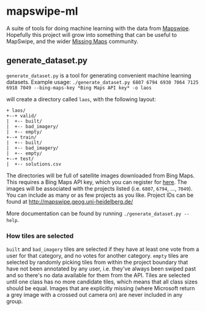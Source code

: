 # mapswipe-ml
A suite of tools for doing machine learning with the data from [Mapswipe](https://mapswipe.org/). Hopefully this project will grow into something that can be useful to MapSwipe, and the wider [Missing Maps](http://www.missingmaps.org/) community.


## generate_dataset.py
`generate_dataset.py` is a tool for generating convenient machine learning datasets.
Example usage:
`./generate_dataset.py 6807 6794 6930 7064 7125 6918 7049 --bing-maps-key *Bing Maps API key* -o laos`

will create a directory called `laos`, with the following layout:
```
+ laos/
+--+ valid/
|  +-- built/
|  +-- bad_imagery/
|  +-- empty/
+--+ train/
|  +-- built/
|  +-- bad_imagery/
|  +-- empty/
+--+ test/
|  +-- solutions.csv
```

The directories will be full of satellite images downloaded from Bing Maps. This requires a Bing Maps API key, which you can register for [here](https://msdn.microsoft.com/en-us/library/ff428642.aspx). The images will be associated with the projects listed (i.e. `6807`, `6794`, ..., `7049`). You can include as many or as few projects as you like. Project IDs can be found at  http://mapswipe.geog.uni-heidelberg.de/

More documentation can be found by running `./generate_dataset.py --help`.

### How tiles are selected
`built` and `bad_imagery` tiles are selected if they have at least one vote from a user for that category, and no votes for another category. `empty` tiles are selected by randomly picking tiles from within the project boundary that have not been annotated by any user, i.e. they've always been swiped past and so there's no data available for them from the API. Tiles are selected until one class has no more candidate tiles, which means that all class sizes should be equal. Images that are explicitly missing (where Microsoft return a grey image with a crossed out camera on) are never included in any group.

